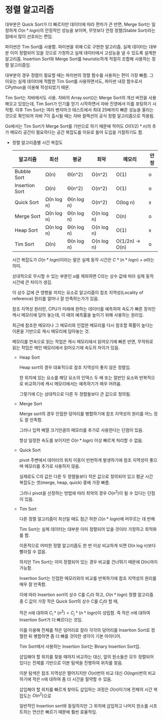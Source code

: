 # 정렬 알고리즘

대부분은 Quick Sort가 더 빠르지만 데이터에 따라 편차가 큰 반면, Merge Sort는 일정하게 $O(n*logn)$의 안정적인 성능을 보이며, 무엇보다 안정 정렬(Stable Sort)라는 점에서 많이 선호되는 편임.

파이썬은 Tim Sort를 사용함. 파이썬을 위해 C로 구현한 알고리즘. 실제 데이터는 대부분 이미 정렬되어 있을 것으로 가정하고 실제 데이터에서 고성능을 낼 수 있도록 설계한 알고리즘. Insertion Sort와 Merge Sort를 heuristic하게 적절히 조합해 사용하는 정렬 알고리즘임.

대부분의 경우 정렬이 필요할 때는 파이썬의 정렬 함수를 사용하는 편이 가장 빠름. 그 이유는 실제 데이터에 적합한 Tim Sort를 사용하면서도, 파이썬 내장 함수로서 CPython을 이용해 작성되었기 때문.

Tim Sort는 자바에서도 사용. 자바의 Array.sort()는 Merge Sort의 개선 버전을 사용해오고 있었는데, Tim Sort가 인기를 얻기 시작하면서 자바 진영에서 이를 포팅하기 시작함. 이후 Tim Sort는 여러 벤치마크 테스트에서 최대 25배까지 빠른 성능을 올리는 것으로 확인되어 자바 7이 출시될 때는 자바 컬렉션의 공식 정렬 알고리즘으로 적용됨.

Go에서는 Tim Sort가 Merge Sort를 기반으로 하기 때문에 적어도 $O((1/2)*n)$의 추가 메모리 공간이 필요하다는 공간 복잡도를 이유로 들어 도입을 거절하기도 함.



- 정렬 알고리즘별 시간 복잡도

  | 알고리즘       | 최선       | 평균       | 최악       | 메모리          | 안정 |
  | -------------- | ---------- | ---------- | ---------- | --------------- | ---- |
  | Bubble Sort    | Ω(n)       | Θ(n^2)     | O(n^2)     | O(1)            | o    |
  | Insertion Sort | Ω(n)       | Θ(n^2)     | O(n^2)     | O(1)            | o    |
  | Quick Sort     | Ω(n log n) | Θ(n log n) | O(n^2)     | O(log n)        | x    |
  | Merge Sort     | Ω(n log n) | Θ(n log n) | O(n log n) | O(n)            | o    |
  | Heap Sort      | Ω(n log n) | Θ(n log n) | O(n log n) | O(1)            | x    |
  | Tim Sort       | Ω(n)       | Θ(n log n) | O(n log n) | O(1/2n) -> O(n) | o    |
  
  시간 복잡도가 $O(n*log n)$이라는 말은 실제 동작 시간은 $C * (n*log n) + \alpha$라는 의미.
  
  상대적으로 무시할 수 있는 부분인 $\alpha$를 제외하면 C라는 상수 값에 따라 실제 동작 시간에 큰 차이가 생김.
  
  이 상수 값에 큰 영향을 끼치는 요소로 알고리즘이 참조 지역성(Locality of reference) 원리를 얼마나 잘 만족하는가가 있음.
  
  
  
  참조 지역성 원리란, CPU가 미래에 원하는 데이터를 예측하여 속도가 빠른 장치인 캐시 메모리에 담아 놓는데, 이 때의 예측률을 높이기 위해 사용하는 원리임.
  
  최근에 참조한 메모리나 그 메모리와 인접한 메모리를 다시 참조할 확률이 높다는 이론을 기반으로 캐시 메모리에 담아놓는 것.
  
  메모리를 연속으로 읽는 작업은 캐시 메모리에서 읽어오기에 빠른 반면, 무작위로 읽는 작업은 메인 메모리에서 읽어오기에 속도의 차이가 있음.
  
  
  
  - Heap Sort
  
    Heap sort의 경우 대표적으로 참조 지역성이 좋지 않은 정렬임.
  
    한 위치에 있는 요소를 해당 요소의 인덱스 두 배 또는 절반인 요소와 반복적으로 비교하기에 캐시 메모리에서는 예측하기가 매우 어려움.
  
    그렇기에 C는 상대적으로 다른 두 정렬들보다 큰 값으로 정의됨.
  
  - Merge Sort
  
    Merge sort의 경우 인접한 덩어리를 병합하기에 참조 지역성의 원리를 어느 정도 잘 만족함.
  
    그러나 입력 배열 크기만큼의 메모리를 추가로 사용한다는 단점이 있음.
  
    항상 일정한 속도를 보이지만 $O(n*log n)$ 이상 빠르게 처리할 수 없음.
  
  - Quick Sort
  
    pivot 주변에서 데이터의 위치 이동이 빈번하게 발생하기에 참조 지역성이 좋으며 메모리를 추가로 사용하지 않음.
  
    실제로도 C의 값은 다른 두 정렬들보다 작은 값으로 정의되어 있고 평균 시간 복잡도는 셋(merge, heap, quick) 중에 가장 빠름.
  
    그러나 pivot을 선정하는 방법에 따라 최악의 경우 $O(n^2)$이 될 수 있다는 단점이 있음.
  
  - Tim Sort
  
    다른 정렬 알고리즘이 최선일 때도 점근 하한 $\Omega(n*log n)$에 머무르는 데 반해
  
    Tim Sort는 실제 데이터는 대부분 이미 정렬되어 있을 것이라 가정하고 최적화를 함.
  
    이론적으로 어떠한 정렬 알고리즘도 한 번 이상 비교하게 되면 Ω(n log n)보다 빨라질 수 없음.
  
    하지만 Tim Sort는 이미 정렬되어 있는 경우 비교를 건너뛰기 때문에 Ω(n)까지 가능함.
  
    
  
    Insertion Sort는 인접한 메모리와의 비교를 반복하기에 참조 지역성의 원리를 매우 잘 만족함.
  
    이에 따라 Insertion sort의 상수 C를 $C_i$라 하고, $O(n*log n)$ 정렬 알고리즘 중 C 값이 가장 작은 Quick Sort의 상수 C를 $C_j$라 할 때,
  
    작은 n에 대하여 $C_i * (n^2) < C_j * (n * log n)$이 성립함. 즉 작은 n에 대하여 Insertion Sort가 더 빠르다는 것임.
  
    이를 이용해 전체를 작은 덩어리로 잘라 각각의 덩어리를 Insertion Sort로 정렬한 뒤 병합하면 좀 더 빠를 것이란 생각이 기본 아이디어.
  
    
  
    Tim Sort에서 사용하는 Insertion Sort는 Binary Insertion Sort임.
  
    삽입해야 할 위치를 찾을 때까지 비교하는 대신, 앞의 원소들은 모두 정렬되어 있다는 전제를 기반으로 이분 탐색을 진행하여 위치를 찾음.
  
    이분 탐색은 참조 지역성은 떨어지지만 $O(n)$번의 비교 대신 $O(log n)$번의 비교 하기에 작은 n에 대하여 좀 더 시간을 절약할 수 있음.
  
    삽입해야 할 위치를 빠르게 찾아도 삽입하는 과정은 $O(n)$이기에 전체의 시간 복잡도는 $O(n^2)$으로
  
    일반적인 Insertion sort와 동일하지만 그 위치에 삽입하고 나머지 원소를 시프트하는 연산은 빠르기 때문에 훨씬 효율적임.
  
    
  
    
  